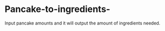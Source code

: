 # Pancake-to-ingredients-
Input pancake amounts and it will output the amount of ingredients needed.
